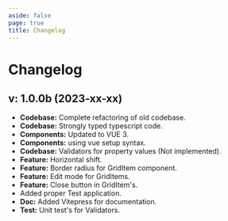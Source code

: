 ```yaml
---
aside: false
page: true
title: Changelog
---
```


# Changelog

## v: 1.0.0b (2023-xx-xx)

* __Codebase:__ Complete refactoring of old codebase.
* __Codebase:__ Strongly typed typescript code.
* __Components:__ Updated to VUE 3.
* __Components:__ using vue setup syntax.
* __Codebase:__ Validators for property values (Not implemented).
* __Feature:__ Horizontal shift.
* __Feature:__ Border radius for GridItem component.
* __Feature:__ Edit mode for GridItems.
* __Feature:__ Close button in GridItem's.
* Added proper Test application.
* __Doc:__ Added Vitepress for documentation.
* __Test:__ Unit test's for Validators.
